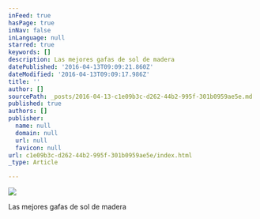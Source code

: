 ```yaml
---
inFeed: true
hasPage: true
inNav: false
inLanguage: null
starred: true
keywords: []
description: Las mejores gafas de sol de madera
datePublished: '2016-04-13T09:09:21.860Z'
dateModified: '2016-04-13T09:09:17.986Z'
title: ''
author: []
sourcePath: _posts/2016-04-13-c1e09b3c-d262-44b2-995f-301b0959ae5e.md
published: true
authors: []
publisher:
  name: null
  domain: null
  url: null
  favicon: null
url: c1e09b3c-d262-44b2-995f-301b0959ae5e/index.html
_type: Article

---
```

![](https://the-grid-user-content.s3-us-west-2.amazonaws.com/3cefd9ed-e62b-4c32-8842-dbea3508ccf7.jpg)

Las mejores gafas de sol de madera